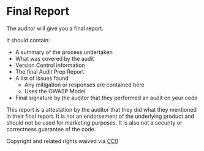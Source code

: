 # Final Report

The auditor will give you a final report.

It should contain:

* A summary of the process undertaken
* What was covered by the audit
* Version Control information
* The final Audit Prep Report
* A list of issues found
  * Any mitigation or responses are contained here
  * Uses the OWASP Model
* Final signature by the auditor that they performed an audit on your code

This report is a attestation  by the auditor that they did what they mentioned in their final report. It is not an endorsement of the underlying product and should not be used for marketing purposes. It is also not a security or correctness guarantee of the code.

 Copyright and related rights waived via [CC0](https://creativecommons.org/publicdomain/zero/1.0/)

